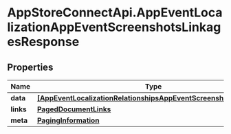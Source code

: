 # AppStoreConnectApi.AppEventLocalizationAppEventScreenshotsLinkagesResponse

## Properties

Name | Type | Description | Notes
------------ | ------------- | ------------- | -------------
**data** | [**[AppEventLocalizationRelationshipsAppEventScreenshotsDataInner]**](AppEventLocalizationRelationshipsAppEventScreenshotsDataInner.md) |  | 
**links** | [**PagedDocumentLinks**](PagedDocumentLinks.md) |  | 
**meta** | [**PagingInformation**](PagingInformation.md) |  | [optional] 


